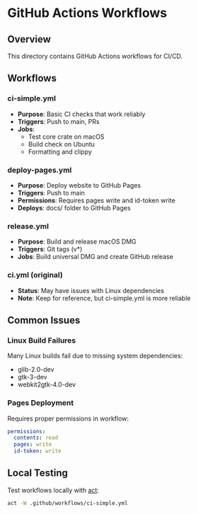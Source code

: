 # GitHub Actions Workflows

## Overview

This directory contains GitHub Actions workflows for CI/CD.

## Workflows

### ci-simple.yml
- **Purpose**: Basic CI checks that work reliably
- **Triggers**: Push to main, PRs
- **Jobs**: 
  - Test core crate on macOS
  - Build check on Ubuntu
  - Formatting and clippy

### deploy-pages.yml
- **Purpose**: Deploy website to GitHub Pages
- **Triggers**: Push to main
- **Permissions**: Requires pages write and id-token write
- **Deploys**: docs/ folder to GitHub Pages

### release.yml
- **Purpose**: Build and release macOS DMG
- **Triggers**: Git tags (v*)
- **Jobs**: Build universal DMG and create GitHub release

### ci.yml (original)
- **Status**: May have issues with Linux dependencies
- **Note**: Keep for reference, but ci-simple.yml is more reliable

## Common Issues

### Linux Build Failures
Many Linux builds fail due to missing system dependencies:
- glib-2.0-dev
- gtk-3-dev
- webkit2gtk-4.0-dev

### Pages Deployment
Requires proper permissions in workflow:
```yaml
permissions:
  contents: read
  pages: write
  id-token: write
```

## Local Testing

Test workflows locally with [act](https://github.com/nektos/act):
```bash
act -W .github/workflows/ci-simple.yml
```